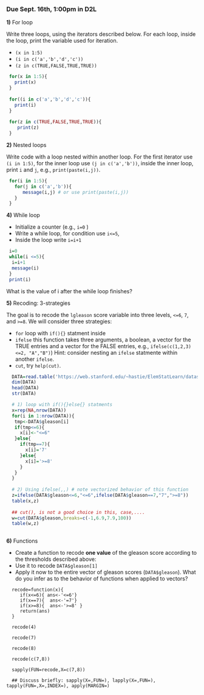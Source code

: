 ### Due Sept. 16th, 1:00pm in D2L


**1)** For loop

Write three loops, using the iterators described below. For each loop, inside the loop, print the variable used for iteration.

  - `(x in 1:5)`
  - `(i in c('a','b','d','c'))`
  - `(z in c(TRUE,FALSE,TRUE,TRUE))`
  
 ```r
  for(x in 1:5){
    print(x)
  }
  
  for((i in c('a','b','d','c')){
    print(i)
  }
  
  for(z in c(TRUE,FALSE,TRUE,TRUE)){ 
     print(z)
  }
 ```
**2)** Nested loops

Write code with a loop nested within another loop. For the first iterator use `(i in 1:5)`, for the inner loop use `(j in c('a','b'))`, inside the inner loop, print `i` and `j`, e.g., `print(paste(i,j))`.

```r
 for(i in 1:5){
   for(j in c('a','b')){
      message(i,j) # or use print(paste(i,j))
   }
 }

```

**4)** While loop

   - Initialize a counter (e.g., `i=0` )
   - Write a while loop, for condition use `i<=5`,
   - Inside the loop write `i=i+1`

```r
 i=0
 while(i <=5){
  i=i+1
  message(i)
 }
 print(i)
```
 What is the value of i after the while loop finishes?
 
 **5)**  Recoding: 3-strategies
 
 The goal is to recode the `lgleason` score variable into three levels, `<=6`, `7`, and `>=8`. We will consider three strategies: 
   - `for` loop with `if(){}` statment inside
   - `ifelse` this function takes three arguments, a boolean, a vector for the TRUE entries and a vector for the FALSE entries, e.g., `ifelse(c(1,2,3)<=2, "A","B")`) 
      Hint: consider nesting an `ifelse` statmente within another `ifelse`.
   - `cut`, try `help(cut)`.
 
 ```r
   DATA=read.table('https://web.stanford.edu/~hastie/ElemStatLearn/datasets/prostate.data') 
   dim(DATA)
   head(DATA)
   str(DATA)
 
   # 1) loop with if(){}else{} statments
   x=rep(NA,nrow(DATA))
   for(i in 1:nrow(DATA)){
    tmp<-DATA$gleason[i]
    if(tmp<=6){ 
      x[i]<-"<=6"
    }else{
      if(tmp==7){
        x[i]='7'
      }else{
        x[i]='>=8'
      }
    }
   }
   
   # 2) Using ifelse(,,) # note vectorized behavior of this function
   z=ifelse(DATA$gleason<=6,"<=6",ifelse(DATA$gleason==7,"7",">=8"))
   table(x,z)
   
   ## cut(), is not a good choice in this, case,....
   w=cut(DATA$gleason,breaks=c(-1,6.9,7.9,100))
   table(w,z)
   
 ```
  **6)** Functions 
  
  - Create a function to  recode **one value** of the gleason score according to the thresholds described above:
  - Use it to recode `DATA$gleason[1]`
  - Apply it now to the entire vector of gleason scores (`DATA$gleason`). What do you infer as to the behavior of functions when applied to vectors?
  
  
  ```{r}
    recode=function(x){
       if(x<=6){ ans<-'<=6'}
       if(x==7){  ans<-'=7'}
       if(x>=8){  ans<-'>=8' } 
       return(ans)
    }
    
    recode(4)
    
    recode(7)
    
    recode(8)
    
    recode(c(7,8))
    
    sapply(FUN=recode,X=c(7,8))

    ## Discuss briefly: sapply(X=,FUN=), lapply(X=,FUN=), tapply(FUN=,X=,INDEX=), apply(MARGIN=)
    
  ```
  
